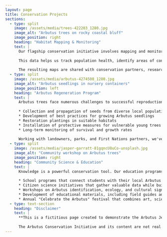 ```yaml
---
layout: page
title: Conservation Projects
sections:
  - type: split
    image: /assets/media/trees-422203_1280.jpg
    image_alt: "Arbutus trees on rocky coastal bluff"
    image_position: right
    heading: "Habitat Mapping & Monitoring"
    text: |
      Our flagship conservation initiative involves mapping and monitoring Arbutus tree populations across Vancouver Island. Using GPS technology and citizen science, we're creating the most comprehensive database of Arbutus habitats ever assembled.
      
      This data helps us track population health, identify areas of concern, and prioritize conservation efforts. Our annual surveys involve dozens of volunteers who document tree size, health conditions, and evidence of regeneration.
      
      The resulting maps are shared with conservation partners, researchers, and land managers to inform protection strategies and policy decisions.
  - type: split
    image: /assets/media/arbutus-4274508_1280.jpg
    image_alt: "Arbutus seedlings in nursery containers"
    image_position: left
    heading: "Arbutus Regeneration Program"
    text: |
      Arbutus trees face numerous challenges to successful reproduction and establishment, including drought, deer browsing, and habitat loss. Our regeneration program addresses these challenges through several initiatives:
      
      * Collection and propagation of seeds from diverse local populations
      * Development of best practices for growing Arbutus seedlings
      * Restoration plantings in suitable habitats
      * Installation of protective measures for vulnerable young trees
      * Long-term monitoring of survival and growth rates
      
      Working with landowners, parks, and First Nations partners, we've established several Arbutus regeneration sites across Vancouver Island.
  - type: split
    image: /assets/media/jasper-garratt-81gqncU8uCo-unsplash.jpg
    image_alt: "Community workshop on Arbutus trees"
    image_position: right
    heading: "Community Science & Education"
    text: |
      Knowledge is a powerful conservation tool. Our education programs engage people of all ages in learning about and protecting Arbutus trees:
      
      * School programs that connect students with their local Arbutus habitats
      * Citizen science initiatives that gather valuable data while building public engagement
      * Workshops on Arbutus identification, ecology, and cultural significance
      * Development of educational materials, including field guides and online resources
      * Annual "Celebrate the Arbutus" festival that combines art, science, and conservation
  - type: text-section
    heading: "Disclaimer"
    text: |
      **This is a fictitious page created to demonstrate the Arbutus Jekyll Theme.** 
      
      The Arbutus Conservation Initiative and its content are not real. This site serves as a demonstration of the theme's features, layout, and components. Any resemblance to actual organizations is coincidental.
---
```


